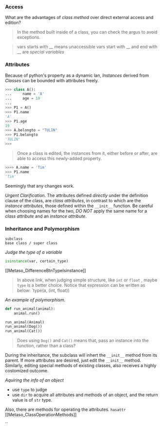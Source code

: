 ### Access

What are the advantages of *class method* over direct external access and edition?
>In the method built inside of a class, you can check the argus to avoid exceptions.

>vars starts with __ means unaccessible
>vars start with __ and end with __ are *special variables*

### Attributes

Because of python's property as a dynamic lan, *Instances* derived from *Classes* can be bounded with attributes freely.


```python
>>> class A():
...     name = 'A'
...     age = 19
...
>>> P1 = A()
>>> P1.name
'A'
>>> P1.age
19
>>> A.belongto = "TULIN"
>>> P1.belongto
'TULIN'
>>>
```
>Once a class is edited, the instances from it, either before or after, are able to access this newly-added property.

```python
>>>> A.name = 'Tim'
>>> P1.name
'Tim'
```

Seemingly that any changes work.

*Urgent Clarification*. The attributes defined *directly* under the definition clause of the class, are *class attributes*, in contrast to which are the *instance attributes*, those defined within the `__init__` function.
Be careful when choosing names for the two, *DO NOT* apply the same name for a *class attribute* and an *instance attribute*.

### Inheritance and Polymorphism

```key concepts
subclass
base class / super class
```

*Judge the type of a variable*
```python
isinstance(var, certain_type)
```
[[Metaso_DifferenceBtnTypeIsinstance]]
>In above link, when judging simple structure, like `int` or `float` , maybe `type` is a better choice. Notice that expression can be written as below: 
>`type(a, (int, float))

*An example of polymorphism*.
```python
def run_animal(animal):
	animal.run()

run_animal(Animal)
run_animal(Dog())
run_animal(Cat())
```

>Does using `Dog()` and `Cat()` means that, pass an instance into the function, rather than a class?

During the inheritance, the subclass will inhert the `__init__` method from its parent. If more attributes are desired, just edit the `__init__` method.
Similarly, editing special methods of existing classes, also receives a highly costomized outcome.

*Aquiring the info of an object*
- use `type` to judge
- use `dir` to acquire all attributes and methods of an object, and the return value is of `str` type.

Also, there are methods for operating the attributes.
`hasattr`
[[Metaso_ClassOperationMethods]]

``









